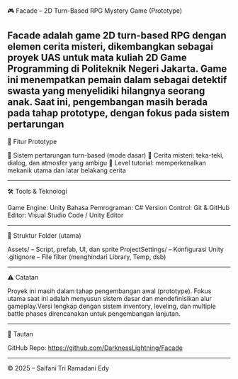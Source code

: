 🎮 Facade – 2D Turn-Based RPG Mystery Game (Prototype)

Facade adalah game 2D turn-based RPG dengan elemen cerita misteri, dikembangkan sebagai proyek UAS untuk mata kuliah 2D Game Programming di Politeknik Negeri Jakarta.
Game ini menempatkan pemain dalam sebagai detektif swasta yang menyelidiki hilangnya seorang anak. Saat ini, pengembangan masih berada pada tahap prototype, dengan fokus pada sistem pertarungan
---

🧩 Fitur Prototype

🔄 Sistem pertarungan turn-based (mode dasar)
🧩 Cerita misteri: teka-teki, dialog, dan atmosfer yang ambigu
📖 Level tutorial: memperkenalkan mekanik utama dan latar belakang cerita

---

🛠️ Tools & Teknologi

Game Engine: Unity
Bahasa Pemrograman: C#
Version Control: Git & GitHub
Editor: Visual Studio Code / Unity Editor

---

📁 Struktur Folder (utama)

Assets/ – Script, prefab, UI, dan sprite
ProjectSettings/ – Konfigurasi Unity
.gitignore – File filter (menghindari Library, Temp, dsb)

---

⚠️ Catatan

Proyek ini masih dalam tahap pengembangan awal (prototype). Fokus utama saat ini adalah menyusun sistem dasar dan mendefinisikan alur gameplay.Versi lengkap dengan sistem inventory, leveling, dan multiple battle phases direncanakan untuk pengembangan lanjutan.

---

🔗 Tautan

GitHub Repo: https://github.com/DarknessLightning/Facade

---

© 2025 – Saifani Tri Ramadani Edy
